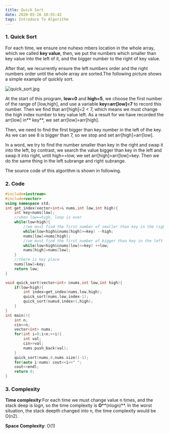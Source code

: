 ```yaml
---
title: Quick Sort
date: 2020-05-26 10:55:42
tags: Introduce To Algorithm
---
```

###  1. Quick Sort
For each time, we ensure one nuhexo     mbers location in the whole array, which we called **key value**, then, we put the numbers which smaller than key value into the left of it, and the bigger number to the right of key value.

After that, we recurrently ensure the left numbers order and the right numbers order until the whole array are sorted.The following picture shows a simple example of quickly sort.

![quick_sort.jpg](https://upload-images.jianshu.io/upload_images/13348038-4b3fb69926be987e.jpg?imageMogr2/auto-orient/strip%7CimageView2/2/w/1240)


At the start of this program, **low=0** and **high=5**, we choose the first number of the range of [low,high], and use a variable **key=arr[low]=7** to record this number. Then we find that arr[high]=2 < 7, which means we must change the high index number to key value left. As a result for we have recorded the arr[low] in** key**, we set arr[low]=arr[high].

Then, we need to find the first bigger than key number in the left of the key. As we can see 8 is bigger than 7, so we stop and set arr[high]=arr[low].

In a word, we try to find the number smaller than key in the right and swap it into the left, by contrast, we search the value bigger than key in the left and swap it into right, until high==low, we set arr[high]=arr[low]=key. Then we do the same thing in the left subrange and right subrange.

The source code of this algorithm is shown in following.

### 2. Code
```cpp
#include<iostream>
#include<vector>
using namespace std;
int get_index(vector<int>& nums,int low,int high){
    int key=nums[low];
    //when low==high, loop is over
    while(low<high){
        //we must find the first number of smaller than key in the right of the key
        while(low<high&&nums[high]>=key) --high;
        nums[low]=nums[high];
        //we must find the first number of bigger than key in the left
        while(low<high&&nums[low]<=key) ++low;
        nums[high]=nums[low];
    }
    //there is key place
    nums[low]=key;
    return low;
}

void quick_sort(vector<int> &nums,int low,int high){
    if(low<high){
        int index=get_index(nums,low,high);
        quick_sort(nums,low,index-1);
        quick_sort(numsd,index+1,high);
    }
}
int main(){
    int n;
    cin>>n;
    vector<int> nums;
    for(int i=0;i<n;++i){
        int val;
        cin>>val;
        nums.push_back(val);
    }
    quick_sort(nums,0,nums.size()-1);
    for(auto i:nums) cout<<i<<" ";
    cout<<endl;
    return 0;
}
```    
### 3. Complexity

**Time complexity**:For each time we must change value n times, and the stack deep is logn, so the time complexity is **O****(nlogn)**. In the worst situation, the stack deepth changed into n, the time complexity would be O(n2).

**Space Complexity**: O(1)
